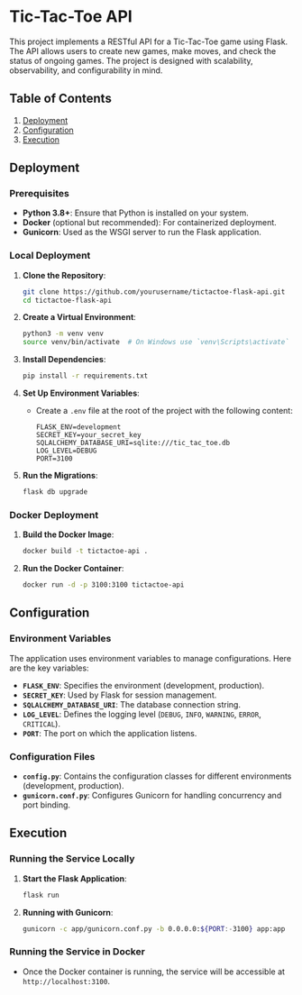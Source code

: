 # Tic-Tac-Toe API
This project implements a RESTful API for a Tic-Tac-Toe game using Flask. The API allows users to create new games, make moves, and check the status of ongoing games. The project is designed with scalability, observability, and configurability in mind.

## Table of Contents

1. [Deployment](#deployment)
2. [Configuration](#configuration)
3. [Execution](#execution)

## Deployment

### Prerequisites

- **Python 3.8+**: Ensure that Python is installed on your system.
- **Docker** (optional but recommended): For containerized deployment.
- **Gunicorn**: Used as the WSGI server to run the Flask application.

### Local Deployment

1. **Clone the Repository**:
    ```bash
    git clone https://github.com/yourusername/tictactoe-flask-api.git
    cd tictactoe-flask-api
    ```

2. **Create a Virtual Environment**:
    ```bash
    python3 -m venv venv
    source venv/bin/activate  # On Windows use `venv\Scripts\activate`
    ```

3. **Install Dependencies**:
    ```bash
    pip install -r requirements.txt
    ```

4. **Set Up Environment Variables**:
    - Create a `.env` file at the root of the project with the following content:
      ```plaintext
      FLASK_ENV=development
      SECRET_KEY=your_secret_key
      SQLALCHEMY_DATABASE_URI=sqlite:///tic_tac_toe.db
      LOG_LEVEL=DEBUG
      PORT=3100
      ```

5. **Run the Migrations**:
    ```bash
    flask db upgrade
    ```

### Docker Deployment

1. **Build the Docker Image**:
    ```bash
    docker build -t tictactoe-api .
    ```

2. **Run the Docker Container**:
    ```bash
    docker run -d -p 3100:3100 tictactoe-api
    ```

## Configuration

### Environment Variables

The application uses environment variables to manage configurations. Here are the key variables:

- **`FLASK_ENV`**: Specifies the environment (development, production).
- **`SECRET_KEY`**: Used by Flask for session management.
- **`SQLALCHEMY_DATABASE_URI`**: The database connection string.
- **`LOG_LEVEL`**: Defines the logging level (`DEBUG`, `INFO`, `WARNING`, `ERROR`, `CRITICAL`).
- **`PORT`**: The port on which the application listens.

### Configuration Files

- **`config.py`**: Contains the configuration classes for different environments (development, production).
- **`gunicorn.conf.py`**: Configures Gunicorn for handling concurrency and port binding.

## Execution

### Running the Service Locally

1. **Start the Flask Application**:
    ```bash
    flask run
    ```

2. **Running with Gunicorn**:
    ```bash
    gunicorn -c app/gunicorn.conf.py -b 0.0.0.0:${PORT:-3100} app:app
    ```

### Running the Service in Docker

- Once the Docker container is running, the service will be accessible at `http://localhost:3100`.

